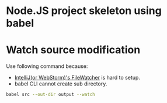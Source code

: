 # Node.JS project skeleton using babel

# Watch source modification

Use following command because:
- [IntelliJ(or WebStorm)'s FileWatcher](http://blog.jetbrains.com/webstorm/2015/05/ecmascript-6-in-webstorm-transpiling/) is hard to setup.
- babel CLI cannot create sub directory.

```bash
babel src --out-dir output --watch
```